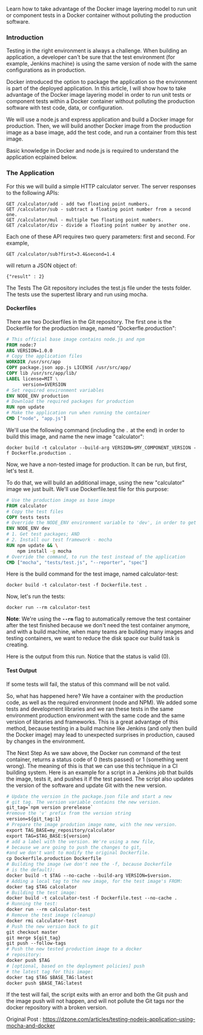 Learn how to take advantage of the Docker image layering model to run unit or component tests in a Docker container without polluting the production software.


### Introduction
Testing in the right environment is always a challenge. When building an application, a developer can't be sure that the test environment (for example, Jenkins machine) is using the same version of node with the same configurations as in production.

Docker introduced the option to package the application so the environment is part of the deployed application. In this article, I will show how to take advantage of the Docker image layering model in order to run unit tests or component tests within a Docker container without polluting the production software with test code, data, or configuration.

We will use a node.js and express application and build a Docker image for production. Then, we will build another Docker image from the production image as a base image, add the test code, and run a container from this test image.

Basic knowledge in Docker and node.js is required to understand the application ecplained below.

### The Application
For this we will build a simple HTTP calculator  server. The server responses to the following APIs:

```http
GET /calculator/add - add two floating point numbers.
GET /calculator/sub - subtract a floating point number from a second one.
GET /calculator/mul - multiple two floating point numbers.
GET /calculator/div - divide a floating point number by another one.
```
Each one of these API requires two query parameters: first and second. For example,

`GET /calculator/sub?first=3.4&second=1.4`

will return a JSON object of:

`{"result" : 2}`

The Tests
The Git repository includes the test.js file under the tests folder. The tests use the supertest library and run using mocha.  

#### Dockerfiles
There are two Dockerfiles in the Git repository. The first one is the Dockerfile for the production image, named "Dockerfle.production":

```dockerfile
# This official base image contains node.js and npm
FROM node:7
ARG VERSION=1.0.0
# Copy the application files
WORKDIR /usr/src/app
COPY package.json app.js LICENSE /usr/src/app/
COPY lib /usr/src/app/lib/
LABEL license=MIT \
      version=$VERSION
# Set required environment variables
ENV NODE_ENV production
# Download the required packages for production
RUN npm update
# Make the application run when running the container
CMD ["node", "app.js"]
```

We'll use the following command (including the *`.`* at the end) in order to build this image, and name the new image "calculator":

`docker build -t calculator --build-arg VERSION=$MY_COMPONENT_VERSION -f Dockerfle.production .`

Now, we have a non-tested image for production. It can be run, but first, let's test it.

To do that, we will build an additional image, using the new "calculator" image we just built. We'll use Dockerfile.test file for this purpose:

```dockerfile
# Use the production image as base image
FROM calculator
# Copy the test files
COPY tests tests
# Override the NODE_ENV environment variable to 'dev', in order to get required test packages
ENV NODE_ENV dev
# 1. Get test packages; AND
# 2. Install our test framework - mocha
RUN npm update && \
    npm install -g mocha
# Override the command, to run the test instead of the application
CMD ["mocha", "tests/test.js", "--reporter", "spec"]
```

Here is the build command for the test image, named calculator-test:

`docker build -t calculator-test -f Dockerfile.test .`

Now, let's run the tests:

`docker run --rm calculator-test`

**Note**: We're using the **`--rm`** flag to automatically remove the test container after the test finished because we don't need the test container anymore, and with a build machine, when many teams are building many images and testing containers, we want to reduce the disk space our build task is creating.

Here is the output from this run. Notice that the status is valid (0).

#### Test Output

If some tests will fail, the status of this command will be not valid.

So, what has happened here? We have a container with the production code, as well as the required environment (node and NPM). We added some tests and development libraries and we ran these tests in the same environment production environment with the same code and the same version of libraries and frameworks. This is a great advantage of this method, because testing in a build machine like Jenkins (and only then build the Docker image) may lead to unexpected surprises in production, caused by changes in the environment. 

The Next Step
As we saw above, the Docker run command of the test container, returns a status code of 0 (tests passed) or 1 (something went wrong). The meaning of this is that we can use this technique in a CI building system. Here is an example for a script in a Jenkins job that builds the image, tests it, and pushes it if the test passed. The script also updates the version of the software and update Git with the new version.

```dockerfile
# Update the version in the package.json file and start a new
# git tag. The version variable contains the new version.
git_tag=`npm version prerelease`
#remove the 'v' prefix from the version string
version=${git_tag:1}
# Prepare the image prodution image name, with the new version.
export TAG_BASE=my_repository/calculator
export TAG=$TAG_BASE:${version}
# add a label with the version. We're using a new file, 
# because we are going to push the changes to git,
#and we don't want to modify the original Dockerfile.
cp Dockerfile.production Dockerfile
# Building the image (we don't nee the -f, because Dockerfile
# is the default):
docker build -t $TAG --no-cache --build-arg VERSION=$version.
# Adding a local tag to the new image, for the test image's FROM:
docker tag $TAG calcolator
# Building the test image:
docker build -t calculator-test -f Dockerfile.test --no-cache .
# Running the test:
docker run --rm calculator-test
# Remove the test image (cleanup)
docker rmi calculator-test
# Push the new version back to git
git checkout master
git merge ${git_tag}
git push --follow-tags
# Push the new tested production image to a docker 
# repository:
docker push $TAG
# [optional, based on the deployment policies] push 
# the latest tag for this image:
docker tag $TAG $BASE_TAG:latest
docker push $BASE_TAG:latest

```
If the test will fail, the script exits with an error and both the Git push and the image push will not happen, and will not pollute the Git tags nor the docker repository with a broken version.

Original Post : https://dzone.com/articles/testing-nodejs-application-using-mocha-and-docker
